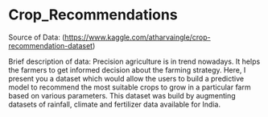# Crop_Recommendations
Source of Data: (https://www.kaggle.com/atharvaingle/crop-recommendation-dataset)

Brief description of data: Precision agriculture is in trend nowadays. It helps the farmers to get informed decision about the farming strategy. Here, I present you a dataset which would allow the users to build a predictive model to recommend the most suitable crops to grow in a particular farm based on various parameters. This dataset was build by augmenting datasets of rainfall, climate and fertilizer data available for India.
